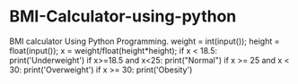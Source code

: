 # BMI-Calculator-using-python
BMI calculator Using Python Programming.
weight = int(input());
height = float(input());
x = weight/float(height*height);
if x < 18.5:
    print('Underweight')
if x>=18.5 and x<25:
    print("Normal")
if x >= 25 and x < 30:
   print('Overweight')
if x >= 30:
   print('Obesity')
